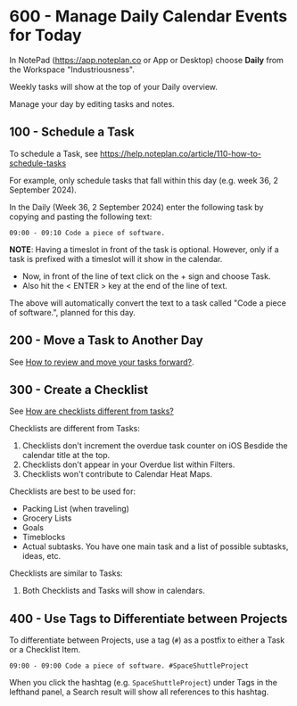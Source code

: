 # 600 - Manage Daily Calendar Events for Today

In NotePad (https://app.noteplan.co or App or Desktop) choose **Daily** from the Workspace "Industriousness".

Weekly tasks will show at the top of your Daily overview.

Manage your day by editing tasks and notes.

## 100 - Schedule a Task

To schedule a Task, see https://help.noteplan.co/article/110-how-to-schedule-tasks

For example, only schedule tasks that fall within this day (e.g. week 36, 2 September 2024).

In the Daily (Week 36, 2 September 2024) enter the following task by copying and pasting the following text:

```
09:00 - 09:10 Code a piece of software.
```

**NOTE**: Having a timeslot in front of the task is optional. However, only if a task is prefixed with a timeslot will it show in the calendar.

- Now, in front of the line of text click on the + sign and choose Task.
- Also hit the < ENTER > key at the end of the line of text.

The above will automatically convert the text to a task called "Code a piece of software.", planned for this day.

## 200 - Move a Task to Another Day

See [How to review and move your tasks forward?](https://www.youtube.com/watch?v=DgFILdl4i4Q).

## 300 - Create a Checklist

See [How are checklists different from tasks?](https://help.noteplan.co/article/178-how-are-checklists-different-from-tasks)

Checklists are different from Tasks:

1) Checklists don't increment the overdue task counter on iOS Besdide the calendar title at the top.
2) Checklists don't appear in your Overdue list within Filters.
3) Checklists won't contribute to Calendar Heat Maps.

Checklists are best to be used for:

- Packing List (when traveling)
- Grocery Lists
- Goals
- Timeblocks
- Actual subtasks. You have one main task and a list of possible subtasks, ideas, etc.

Checklists are similar to Tasks:

1) Both Checklists and Tasks will show in calendars. 

## 400 - Use Tags to Differentiate between Projects

To differentiate between Projects, use a tag (```#```) as a postfix to either a Task or a Checklist Item.

```
09:00 - 09:00 Code a piece of software. #SpaceShuttleProject
```

When you click the hashtag (e.g. ```SpaceShuttleProject```) under Tags in the lefthand panel, a Search result will show all references to this hashtag.
